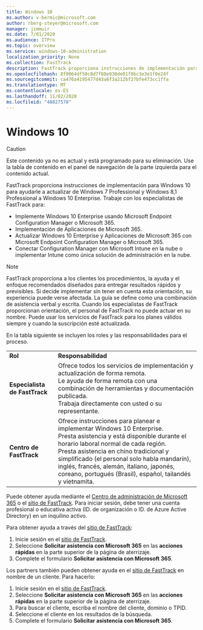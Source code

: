 ```yaml
---
title: Windows 10
ms.author: v-bermic@microsoft.com
author: rberg-steyer@microsoft.com
manager: jimmuir
ms.date: 7/01/2020
ms.audience: ITPro
ms.topic: overview
ms.service: windows-10-administration
localization_priority: None
ms.collection: FastTrack
description: FastTrack proporciona instrucciones de implementación para Windows 10 para ayudarle a actualizar de Windows 7 Professional y Windows 8,1 Professional a Windows 10 Enterprise.
ms.openlocfilehash: 8f0064df50c8d7f88e930de01f8bc3e3e1f0e24f
ms.sourcegitcommit: ca476a4195477d43a6f3a212bf27bfe473cc1ffa
ms.translationtype: MT
ms.contentlocale: es-ES
ms.lasthandoff: 11/02/2020
ms.locfileid: "48827578"
---
```

# <a name="windows-10"></a>Windows 10

> [!CAUTION]
> Este contenido ya no es actual y está programado para su eliminación. Use la tabla de contenido en el panel de navegación de la parte izquierda para el contenido actual.

FastTrack proporciona instrucciones de implementación para Windows 10 para ayudarle a actualizar de Windows 7 Professional y Windows 8,1 Professional a Windows 10 Enterprise. Trabaje con los especialistas de FastTrack para:

- Implemente Windows 10 Enterprise usando Microsoft Endpoint Configuration Manager o Microsoft 365.
- Implementación de Aplicaciones de Microsoft 365. 
- Actualizar Windows 10 Enterprise y Aplicaciones de Microsoft 365 con Microsoft Endpoint Configuration Manager o Microsoft 365.
- Conectar Configuration Manager con Microsoft Intune en la nube o implementar Intune como única solución de administración en la nube.
  
> [!NOTE]
> FastTrack proporciona a los clientes los procedimientos, la ayuda y el enfoque recomendados diseñados para entregar resultados rápidos y previsibles. Si decide implementar sin tener en cuenta esta orientación, su experiencia puede verse afectada. La guía se define como una combinación de asistencia verbal y escrita. Cuando los especialistas de FastTrack proporcionan orientación, el personal de FastTrack no puede actuar en su nombre. Puede usar los servicios de FastTrack para los planes válidos siempre y cuando la suscripción esté actualizada.  
    
En la tabla siguiente se incluyen los roles y las responsabilidades para el proceso.

|||
|:-----|:-----|
|**Rol** <br/> |**Responsabilidad** <br/> |
|**Especialista de FastTrack** <br/> |Ofrece todos los servicios de implementación y actualización de forma remota.  <br/> Le ayuda de forma remota con una combinación de herramientas y documentación publicada. <br/> Trabaja directamente con usted o su representante.|
|**Centro de FastTrack**  <br/> |Ofrece instrucciones para planear e implementar Windows 10 Enterprise.   <br/> Presta asistencia y está disponible durante el horario laboral normal de cada región. <br/> Presta asistencia en chino tradicional y simplificado (el personal solo habla mandarín), inglés, francés, alemán, italiano, japonés, coreano, portugués (Brasil), español, tailandés y vietnamita.|
 
Puede obtener ayuda mediante el [Centro de administración de Microsoft 365](https://go.microsoft.com/fwlink/?linkid=2032704) o el [sitio de FastTrack](https://go.microsoft.com/fwlink/?linkid=780698). Para iniciar sesión, debe tener una cuenta profesional o educativa activa (ID. de organización o ID. de Azure Active Directory) en un inquilino activo. 

Para obtener ayuda a través del [sitio de FastTrack](https://go.microsoft.com/fwlink/?linkid=780698): 
1.    Inicie sesión en el [sitio de FastTrack](https://go.microsoft.com/fwlink/?linkid=780698). 
2.    Seleccione **Solicitar asistencia con Microsoft 365** en las **acciones rápidas** en la parte superior de la página de aterrizaje.
3.    Complete el formulario **Solicitar asistencia con Microsoft 365**.
  
Los partners también pueden obtener ayuda en el [sitio de FastTrack](https://go.microsoft.com/fwlink/?linkid=780698) en nombre de un cliente. Para hacerlo:
1.    Inicie sesión en el [sitio de FastTrack](https://go.microsoft.com/fwlink/?linkid=780698). 
2.    Seleccione **Solicitar asistencia con Microsoft 365** en las **acciones rápidas** en la parte superior de la página de aterrizaje.
3.    Para buscar el cliente, escriba el nombre del cliente, dominio o TPID.
4.    Seleccione el cliente en los resultados de la búsqueda.
5.    Complete el formulario **Solicitar asistencia con Microsoft 365**.
 
